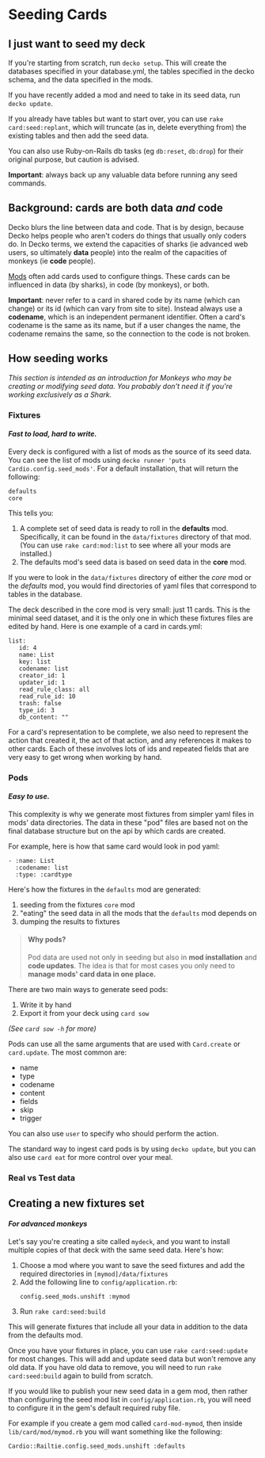 # Seeding Cards

## I just want to seed my deck

If you're starting from scratch, run `decko setup`. This will create the databases 
specified in your database.yml, the tables specified in the decko schema, and the 
data specified in the mods.

If you have recently added a mod and need to take in its seed data, run `decko update`.

If you already have tables but want to start over, you can use `rake card:seed:replant`, 
which will truncate (as in, delete everything from) the existing tables and then
add the seed data.

You can also use Ruby-on-Rails db tasks (eg `db:reset`, `db:drop`) for their original
purpose, but caution is advised.

**Important**: always back up any valuable data before running any seed commands.


## Background: cards are both data _and_ code

Decko blurs the line between data and code. That is by design, because Decko helps people
who aren't coders do things that usually only coders do. In Decko terms, we extend the
capacities of sharks (ie advanced web users, so ultimately **data** people) into the
realm of the capacities of monkeys (ie **code** people). 

[Mods][1] often add cards used to configure things. These cards can
be influenced in data (by sharks), in code (by monkeys), or both.

**Important**: never refer to a card in shared code by its name (which can change)
or its id (which can vary from site to site). Instead always use a **codename**, which
is an independent permanent identifier. Often a card's codename is the same
as its name, but if a user changes the name, the codename remains the same, so the 
connection to the code is not broken.

## How seeding works

_This section is intended as an introduction for Monkeys who may be creating or modifying
seed data. You probably don't need it if you're working exclusively as a Shark._

### Fixtures
#### _Fast to load, hard to write._
Every deck is configured with a list of mods as the source of its seed data. You can see
the list of mods using `decko runner 'puts Cardio.config.seed_mods'`. For a default
installation, that will return the following:

```
defaults
core
```

This tells you:

1. A complete set of seed data is ready to roll in the **defaults** mod. Specifically, it
   can be found in the `data/fixtures` directory of that mod. (You can use 
   `rake card:mod:list` to see where all your mods are installed.)
2. The defaults mod's seed data is based on seed data in the **core** mod.

If you were to look in the `data/fixtures` directory of either the _core_ mod or the 
_defaults_ mod, you would find directories of yaml files that correspond to tables in 
the database.

The deck described in the core mod is very small: just 11 cards. This is the minimal seed
dataset, and it is the only one in which these fixtures files are edited by hand. Here is
one example of a card in cards.yml:

```
list:
   id: 4
   name: List
   key: list
   codename: list
   creator_id: 1
   updater_id: 1
   read_rule_class: all
   read_rule_id: 10
   trash: false
   type_id: 3
   db_content: ""
```

For a card's representation to be complete, we also need to represent the action
that created it, the act of that action, and any references it makes to other cards.
Each of these involves lots of ids and repeated fields that are very easy to get wrong
when working by hand.

### Pods
#### _Easy to use._

This complexity is why we generate most fixtures from simpler yaml files in mods' data
directories. The data in these "pod" files are based not on the final database structure
but on the api by which cards are created.

For example, here is how that same card would look in pod yaml:

```
- :name: List
  :codename: list
  :type: :cardtype
```

Here's how the fixtures in the `defaults` mod are generated:

1. seeding from the fixtures `core` mod
2. "eating" the seed data in all the mods that the `defaults` mod depends on
3. dumping the results to fixtures

> #### Why pods?
> Pod data are used not only in seeding but also in **mod installation** and **code
updates**. The idea is that for most cases you only need to **manage mods' card
data in one place.**

There are two main ways to generate seed pods:

1. Write it by hand
2. Export it from your deck using `card sow` 

_(See `card sow -h` for more)_

Pods can use all the same arguments that are used with `Card.create` or `card.update`. 
The most common are:

   - name
   - type
   - codename
   - content
   - fields
   - skip
   - trigger

You can also use `user` to specify who should perform the action.

The standard way to ingest card pods is by using `decko update`, but you can also
use `card eat` for more control over your meal.

### Real vs Test data




## Creating a new fixtures set
#### _For advanced monkeys_

Let's say you're creating a site called `mydeck`, and you want to install multiple copies
of that deck with the same seed data. Here's how:

1. Choose a mod where you want to save the seed fixtures and add the required 
directories in `[mymod]/data/fixtures`
2. Add the following line to `config/application.rb`:
   ```
   config.seed_mods.unshift :mymod
   ```
3. Run `rake card:seed:build`

This will generate fixtures that include all your data in addition to the data from the 
defaults mod.

Once you have your fixtures in place, you can use `rake card:seed:update` for most 
changes. This will add and update seed data but won't remove any old data. If you have
old data to remove, you will need to run `rake card:seed:build` again to build from 
scratch.

If you would like to publish your new seed data in a gem mod, then rather than 
configuring the seed mod list in `config/application.rb`, you will need to configure it
in the gem's default required ruby file.

For example if you create a gem mod called `card-mod-mymod`, then inside 
`lib/card/mod/mymod.rb` you will want something like the following:
```
Cardio::Railtie.config.seed_mods.unshift :defaults
```

[1]: https://github.com/decko-commons/decko/blob/main/card/lib/cardio/mod.rb